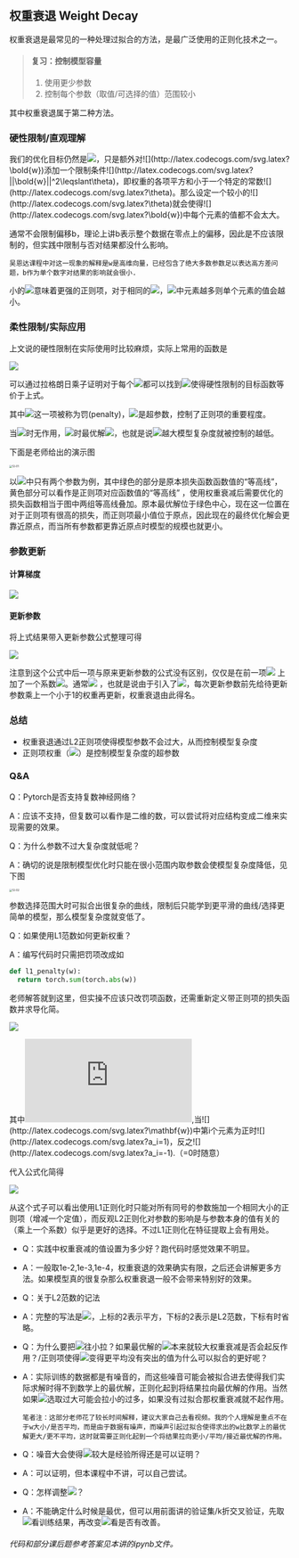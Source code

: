 ## 权重衰退 Weight Decay

权重衰退是最常见的一种处理过拟合的方法，是最广泛使用的正则化技术之一。

> #### 复习：控制模型容量
>
> 1. 使用更少参数
> 2. 控制每个参数（取值/可选择的值）范围较小

其中权重衰退属于第二种方法。

### 硬性限制/直观理解

我们的优化目标仍然是![](http://latex.codecogs.com/svg.latex?min\space\ell(\bold{w},b))，只是额外对![](http://latex.codecogs.com/svg.latex?\bold{w})添加一个限制条件![](http://latex.codecogs.com/svg.latex?||\bold{w}||^2\leqslant\theta)，即权重的各项平方和小于一个特定的常数![](http://latex.codecogs.com/svg.latex?\theta)。那么设定一个较小的![](http://latex.codecogs.com/svg.latex?\theta)就会使得![](http://latex.codecogs.com/svg.latex?\bold{w})中每个元素的值都不会太大。

通常不会限制偏移b，理论上讲b表示整个数据在零点上的偏移，因此是不应该限制的，但实践中限制与否对结果都没什么影响。

`吴恩达课程中对这一现象的解释是w是高维向量，已经包含了绝大多数参数足以表达高方差问题，b作为单个数字对结果的影响就会很小.`

小的![](http://latex.codecogs.com/svg.latex?\theta)意味着更强的正则项，对于相同的![](http://latex.codecogs.com/svg.latex?\theta)，![](http://latex.codecogs.com/svg.latex?\bold{w})中元素越多则单个元素的值会越小。

### 柔性限制/实际应用

上文说的硬性限制在实际使用时比较麻烦，实际上常用的函数是

![](http://latex.codecogs.com/svg.latex?min\space\ell(\bold{w},b)+\frac{\lambda}{2}||\bold{w}||^2)

可以通过拉格朗日乘子证明对于每个![](http://latex.codecogs.com/svg.latex?\theta)都可以找到![](http://latex.codecogs.com/svg.latex?\lambda)使得硬性限制的目标函数等价于上式。

其中![](http://latex.codecogs.com/svg.latex?\frac{\lambda}{2}||\bold{w}||^2)这一项被称为罚(penalty)，![](http://latex.codecogs.com/svg.latex?\lambda)是超参数，控制了正则项的重要程度。

当![](http://latex.codecogs.com/svg.latex?\lambda=0)时无作用，![](http://latex.codecogs.com/svg.latex?\lambda\rightarrow\infty)时最优解![](http://latex.codecogs.com/svg.latex?\bold{w}^*\rightarrow0)，也就是说![](http://latex.codecogs.com/svg.latex?\lambda)越大模型复杂度就被控制的越低。

下面是老师给出的演示图

<img src="/Users/khador/Documents/img/12-01.JPG" alt="12-01" style="zoom:33%;" />

以![](http://latex.codecogs.com/svg.latex?\bold{w})中只有两个参数为例，其中绿色的部分是原本损失函数函数值的“等高线”，黄色部分可以看作是正则项对应函数值的“等高线” ，使用权重衰减后需要优化的损失函数相当于图中两组等高线叠加。原本最优解位于绿色中心，现在这一位置在对于正则项有很高的损失，而正则项最小值位于原点，因此现在的最终优化解会更靠近原点，而当所有参数都更靠近原点时模型的规模也就更小。

### 参数更新

#### 计算梯度

![](http://latex.codecogs.com/svg.latex?\frac{\partial{}}{\partial{\bold{w}}}(\ell(\bold{w},b)+\frac{\lambda}{2}||\bold{w}||^2)=\frac{\partial{\ell(\bold{w},b)}}{{\partial{\bold{w}}}}+\lambda\bold{w})

#### 更新参数

将上式结果带入更新参数公式整理可得

![](http://latex.codecogs.com/svg.latex?\bold{w}_{t+1}=(1-\eta\lambda)\bold{w}_{t}-\eta\frac{\partial{\ell(\bold{w}_t,b_t)}}{{\partial{\bold{w}_{t}}}})

注意到这个公式中后一项与原来更新参数的公式没有区别，仅仅是在前一项![](http://latex.codecogs.com/svg.latex?\bold{w}_{t}) 上加了一个系数![](http://latex.codecogs.com/svg.latex?(1-\eta\lambda))。通常![](http://latex.codecogs.com/svg.latex?\eta\lambda<1) ，也就是说由于引入了![](http://latex.codecogs.com/svg.latex?\lambda)，每次更新参数前先给待更新参数乘上一个小于1的权重再更新，权重衰退由此得名。

### 总结

- 权重衰退通过L2正则项使得模型参数不会过大，从而控制模型复杂度
- 正则项权重（![](http://latex.codecogs.com/svg.latex?\lambda)）是控制模型复杂度的超参数                                                                                                                                                                                                                                                                                                                                                                                                                                                                                                                                                                                                                                                                                                                                                                                                                                                                                                                                                                                                                                                                                                                                                                                                                                                                                                                                                                                                                                                                                                                                                                                                                                                                                                                                                                                                                                                                                                                                                                                                                                                                                                                                                                                                                                                                                                                                                                                                                                                                                                                                                                                                                                                                                                                                                                                                                                                                                                                                                                                                                                                                                                                                                                                                                                   

### Q&A

Q：Pytorch是否支持复数神经网络？

A：应该不支持，但复数可以看作是二维的数，可以尝试将对应结构变成二维来实现需要的效果。

Q：为什么参数不过大复杂度就低呢？

A：确切的说是限制模型优化时只能在很小范围内取参数会使模型复杂度降低，见下图

 <img src="/Users/khador/Documents/img/12-02.jpg" alt="12-02" style="zoom:33%;" />

参数选择范围大时可拟合出很复杂的曲线，限制后只能学到更平滑的曲线/选择更简单的模型，那么模型复杂度就变低了。

Q：如果使用L1范数如何更新权重？

A：编写代码时只需把罚项改成如

```python
def l1_penalty(w):
  return torch.sum(torch.abs(w))
```

老师解答就到这里，但实操不应该只改罚项函数，还需重新定义带正则项的损失函数并求导化简。

![](http://latex.codecogs.com/svg.latex?\frac{\partial{}}{\partial{\mathbf{w}}}(\ell(\mathbf{w},b)+\lambda||\mathbf{w}||_1)=\frac{\partial{\ell(\mathbf{w},b)}}{{\partial{\mathbf{w}}}}+I'\lambda)

其中![](http://latex.codecogs.com/svg.latex?I'=(a_1,...,a_n)),当![](http://latex.codecogs.com/svg.latex?\mathbf{w})中第i个元素为正时![](http://latex.codecogs.com/svg.latex?a_i=1)，反之![](http://latex.codecogs.com/svg.latex?a_i=-1).（=0时随意）

代入公式化简得

![](http://latex.codecogs.com/svg.latex?\mathbf{w}_{t+1}=\mathbf{w}_{t}-\eta\frac{\partial{\ell(\mathbf{w}_t,b_t)}}{{\partial{\mathbf{w}_{t}}}}-I'\eta\lambda)

从这个式子可以看出使用L1正则化时只能对所有同号的参数施加一个相同大小的正则项（增减一个定值），而反观L2正则化对参数的影响是与参数本身的值有关的（乘上一个系数）似乎是更好的选择。不过L1正则化在特征提取上会有用处。

- Q：实践中权重衰减的值设置为多少好？跑代码时感觉效果不明显。

- A：一般取1e-2,1e-3,1e-4，权重衰退的效果确实有限，之后还会讲解更多方法。如果模型真的很复杂那么权重衰退一般不会带来特别好的效果。

- Q：关于L2范数的记法

- A：完整的写法是![](http://latex.codecogs.com/svg.latex?||\bold{w}||^2_2)，上标的2表示平方，下标的2表示是L2范数，下标有时省略。

- Q：为什么要把![](http://latex.codecogs.com/svg.latex?\bold{w})往小拉？如果最优解的![](http://latex.codecogs.com/svg.latex?\bold{w})本来就较大权重衰减是否会起反作用？/正则项使得![](http://latex.codecogs.com/svg.latex?\bold{w})变得更平均没有突出的值为什么可以拟合的更好呢？

- A：实际训练的数据都是有噪音的，而这些噪音可能会被拟合进去使得我们实际求解时得不到数学上的最优解，正则化起到将结果拉向最优解的作用。当然如果![](http://latex.codecogs.com/svg.latex?\lambda)选取过大可能会拉小的过多，如果没有过拟合那权重衰减就不起作用。

  `笔者注：这部分老师花了较长时间解释，建议大家自己去看视频。我的个人理解是重点不在于w大小/是否平均，而是由于数据有噪声，而噪声引起过拟合使得求出的w比数学上的最优解更大/更不平均，这时就需要正则化起到一个将结果拉向更小/平均/接近最优解的作用。`

- Q：噪音大会使得![](http://latex.codecogs.com/svg.latex?\bold{w})较大是经验所得还是可以证明？
- A：可以证明，但本课程中不讲，可以自己尝试。
- Q：怎样调整![](http://latex.codecogs.com/svg.latex?\lambda)？
- A：不能确定什么时候是最优，但可以用前面讲的验证集/k折交叉验证，先取![](http://latex.codecogs.com/svg.latex?\lambda=0)看训练结果，再改变![](http://latex.codecogs.com/svg.latex?\lambda)看是否有改善。



###### 代码和部分课后题参考答案见本讲的ipynb文件。

